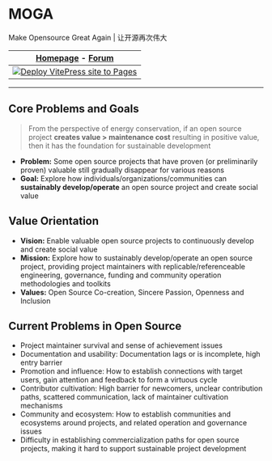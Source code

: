 # MOGA

Make Opensource Great Again | 让开源再次伟大

| [Homepage](https://d2learn.github.io/MOGA) - [Forum](https://forum.d2learn.org) |
| --- |
| [![Deploy VitePress site to Pages](https://github.com/d2learn/MOGA/actions/workflows/deploy.yml/badge.svg)](https://github.com/d2learn/MOGA/actions/workflows/deploy.yml) |

---

## Core Problems and Goals

> From the perspective of energy conservation, if an open source project **creates value > maintenance cost** resulting in positive value, then it has the foundation for sustainable development

- **Problem:** Some open source projects that have proven (or preliminarily proven) valuable still gradually disappear for various reasons
- **Goal:** Explore how individuals/organizations/communities can **sustainably develop/operate** an open source project and create social value

## Value Orientation

- **Vision:** Enable valuable open source projects to continuously develop and create social value
- **Mission:** Explore how to sustainably develop/operate an open source project, providing project maintainers with replicable/referenceable engineering, governance, funding and community operation methodologies and toolkits
- **Values:** Open Source Co-creation, Sincere Passion, Openness and Inclusion

## Current Problems in Open Source

- Project maintainer survival and sense of achievement issues
- Documentation and usability: Documentation lags or is incomplete, high entry barrier
- Promotion and influence: How to establish connections with target users, gain attention and feedback to form a virtuous cycle
- Contributor cultivation: High barrier for newcomers, unclear contribution paths, scattered communication, lack of maintainer cultivation mechanisms
- Community and ecosystem: How to establish communities and ecosystems around projects, and related operation and governance issues
- Difficulty in establishing commercialization paths for open source projects, making it hard to support sustainable project development